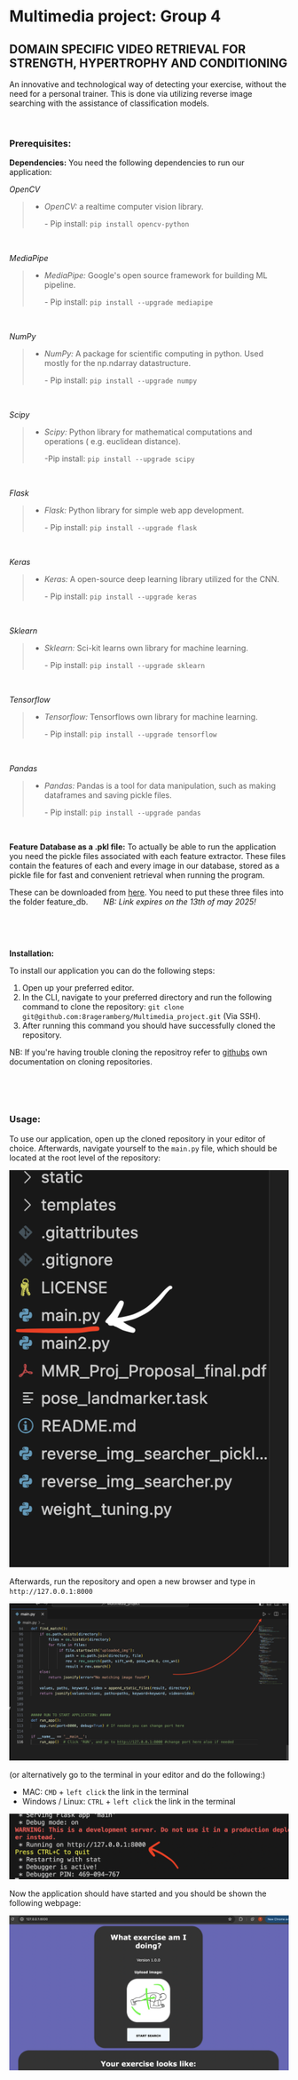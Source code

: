 # Multimedia project: Group 4
## DOMAIN SPECIFIC VIDEO RETRIEVAL FOR STRENGTH, HYPERTROPHY AND CONDITIONING
An innovative and technological way of detecting your exercise, without the need for a personal trainer. This is done via utilizing reverse image searching with the assistance of classification models.

&nbsp;


### Prerequisites:
**Dependencies:**
You need the following dependencies to run our application:

*OpenCV*
> -  *OpenCV:* a realtime computer vision library.<p></p>
	- Pip install: `pip install opencv-python`

&nbsp;

*MediaPipe*
>-  *MediaPipe:* Google's open source framework for building ML pipeline.<p></p>
		- Pip install: `pip install --upgrade mediapipe`

&nbsp;

  *NumPy*
>-  *NumPy:* A package for scientific computing in python. Used mostly for the np.ndarray datastructure.<p></p>
		- Pip install: `pip install --upgrade numpy`

&nbsp;

*Scipy*
> -  *Scipy:* Python library for mathematical computations and operations ( e.g. euclidean distance).<p></p>
	-Pip install: `pip install --upgrade scipy`

&nbsp;

*Flask*
> -  *Flask:* Python library for simple web app development.<p></p>
	- Pip install: `pip install --upgrade flask`

&nbsp;

*Keras*
> -  *Keras:* A open-source deep learning library utilized for the CNN.<p></p>
	- Pip install: `pip install --upgrade keras`

&nbsp;

*Sklearn*
> -  *Sklearn:* Sci-kit learns own library for machine learning.<p></p>
	- Pip install: `pip install --upgrade sklearn`

&nbsp;

*Tensorflow*
> -  *Tensorflow:* Tensorflows own library for machine learning.<p></p>
	- Pip install: `pip install --upgrade tensorflow`

&nbsp;

*Pandas*
> -  *Pandas:* Pandas is a tool for data manipulation, such as making dataframes and saving pickle files.<p></p>
	- Pip install: `pip install --upgrade pandas`
&nbsp;

&nbsp;

**Feature Database as a .pkl file:**
To actually be able to run the application you need the pickle files associated with each feature extractor. These files contain the features of each and every image in our database, stored as a pickle file for fast and convenient retrieval when running the program.

These can be downloaded from [here](https://unisydneyedu-my.sharepoint.com/:f:/g/personal/thus0518_uni_sydney_edu_au/EkcsZbO2zZhAi57Mvj_Z-9YBKax0SaSjgek4x6M04-BWtQ?e=L2eJcV).
You need to put these three files into the folder feature_db.
&nbsp;&nbsp;&nbsp;&nbsp;&nbsp; *NB: Link expires on the 13th of may 2025!*

&nbsp;

&nbsp;

**Installation:**

To install our application you can do the following steps:

1. Open up your preferred editor.
2. In the CLI, navigate to your preferred directory and run the following command to clone the repository: `git clone git@github.com:8rageramberg/Multimedia_project.git` (Via SSH).
3. After running this command you should have successfully cloned the repository.

NB: If you're having trouble cloning the repositroy refer to [githubs](https://docs.github.com/en/repositories/creating-and-managing-repositories/cloning-a-repository) own documentation on cloning repositories.

&nbsp;

&nbsp;

### Usage:
To use our application, open up the cloned repository in your editor of choice. Afterwards, navigate yourself to the `main.py` file, which should be located at the root level of the repository:

![README_IMG_1](https://github.com/8rageramberg/Multimedia_project/blob/main/readme_imgs/readme_img1.png)

Afterwards, run the repository and open a new browser and type in `http://127.0.0.1:8000`

![README_IMG_2](https://github.com/8rageramberg/Multimedia_project/blob/main/readme_imgs/readme_img2.png)

(or alternatively go to the terminal in your editor and do the following:)

- MAC: `CMD` + `left click` the link in the terminal
- Windows / Linux: `CTRL` + `left click` the link in the terminal

![README_IMG_3](https://github.com/8rageramberg/Multimedia_project/blob/main/readme_imgs/readme_img3.png)

Now the application should have started and you should be shown the following webpage:

![README_IMG_4](https://github.com/8rageramberg/Multimedia_project/blob/main/readme_imgs/readme_img4.png)
